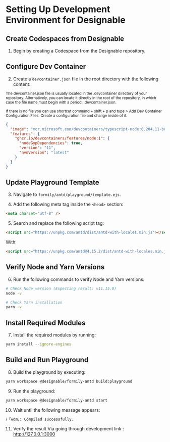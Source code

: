 # Setting Up Development Environment for Designable

## Create Codespaces from Designable

1. Begin by creating a Codespace from the Designable repository.

## Configure Dev Container

2. Create a `devcontainer.json` file in the root directory with the following content:

<small>
The devcontainer.json file is usually located in the .devcontainer directory of your repository. Alternatively, you can locate it directly in the root of the repository, in which case the file name must begin with a period: .devcontainer.json.

If there is no file you can use shortcut command + shift + p and type > Add Dev Container Configuration Files.
Create a configuration file and change inside of it.
</small>

```json
{
  "image": "mcr.microsoft.com/devcontainers/typescript-node:0.204.11-bullseye",
  "features": {
    "ghcr.io/devcontainers/features/node:1": {
      "nodeGypDependencies": true,
      "version": "11",
      "nvmVersion": "latest"
    }
  }
}
```

## Update Playground Template

3. Navigate to `formily/antd/playground/template.ejs`.

4. Add the following meta tag inside the `<head>` section:

```html
<meta charset="utf-8" />
```

5. Search and replace the following script tag:

```html
<script src="https://unpkg.com/antd/dist/antd-with-locales.min.js"></script>
```

With:

```html
<script src="https://unpkg.com/antd@4.15.2/dist/antd-with-locales.min.js"></script>
```

## Verify Node and Yarn Versions

6. Run the following commands to verify Node and Yarn versions:

```bash
# Check Node version (Expecting result: v11.15.0)
node -v

# Check Yarn installation
yarn -v
```

## Install Required Modules

7. Install the required modules by running:

```bash
yarn install --ignore-engines
```

## Build and Run Playground

8. Build the playground by executing:

```bash
yarn workspace @designable/formily-antd build:playground
```

9. Run the playground:

```bash
yarn workspace @designable/formily-antd start
```

10. Wait until the following message appears:

```bash
ℹ ｢wdm｣: Compiled successfully.
```

11. Verify the result Via going through development link : http://127.0.0.1:3000

